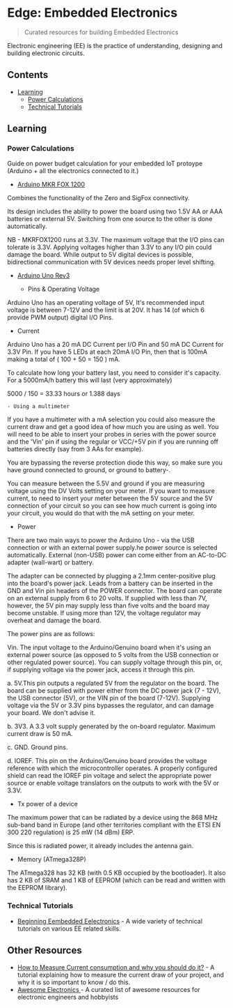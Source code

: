 # Edge: Embedded Electronics 

> Curated resources for building Embedded Electronics

Electronic engineering (EE) is the practice of understanding, designing and building electronic circuits. 



## Contents

<!-- toc -->

- [Learning](#learning)
   * [Power Calculations](#power-calculations)
   * [Technical Tutorials](#technical-tutorials)

<!-- tocstop -->

## Learning

### Power Calculations

Guide on power budget calculation for your embedded IoT protoype (Arduino + all the electronics connected to it.)

 * [Arduino MKR FOX 1200](https://store.arduino.cc/arduino-mkrfox1200) 
 
Combines the functionality of the Zero and SigFox connectivity.
 
Its design includes the ability to power the board using two 1.5V AA or AAA batteries or external 5V. Switching from one source to the other is done automatically.

NB - MKRFOX1200 runs at 3.3V. The maximum voltage that the I/O pins can tolerate is 3.3V. Applying voltages higher than 3.3V to any I/O pin could damage the board. While output to 5V digital devices is possible, bidirectional communication with 5V devices needs proper level shifting.

 
 * [Arduino Uno Rev3](https://store.arduino.cc/arduino-uno-rev3)
 

   - Pins & Operating Voltage
   
Arduino Uno has an operating voltage of 5V, It's recommended input voltage is between 7-12V and the limit is at 20V. It has 14 (of which 6 provide PWM output) digital I/O Pins.	

   - Current

Arduino Uno has a 20 mA DC Current per I/O Pin and 50 mA DC Current for 3.3V Pin. If you have 5 LEDs at each 20mA I/O Pin, then that is 100mA making a total of ( 100 + 50 = 150 ) mA.
 
To calculate how long your battery last, you need to consider it's capacity. For a 5000mA/h battery this will last (very approximately)

5000 / 150 = 33.33 hours or 1.388 days


    - Using a multimeter 
 
If you have a multimeter with a mA selection you could also measure the current draw and get a good idea of how much you are using as well. You will need to be able to insert your probes in series with the power source and the 'Vin' pin if using the regular or VCC/+5V pin if you are running off batteries directly (say from 3 AAs for example).

You are bypassing the reverse protection diode this way, so make sure you have ground connected to ground, or ground to battery-.

You can measure between the 5.5V and ground if you are measuring voltage using the DV Volts setting on your meter.
If you want to measure current, to need to insert your meter between the 5V source and the 5V connection of your circuit so you can see  how much current is going into your circuit, you would do that with the mA setting on your meter.

- Power

There are two main ways to power the Arduino Uno - via the USB connection or with an external power supply.he power source is selected automatically. External (non-USB) power can come either from an AC-to-DC adapter (wall-wart) or battery. 


The adapter can be connected by plugging a 2.1mm center-positive plug into the board's power jack. Leads from a battery can be inserted in the GND and Vin pin headers of the POWER connector. The board can operate on an external supply from 6 to 20 volts. If supplied with less than 7V, however, the 5V pin may supply less than five volts and the board may become unstable. If using more than 12V, the voltage regulator may overheat and damage the board. 

The power pins are as follows:

Vin. The input voltage to the Arduino/Genuino board when it's using an external power source (as opposed to 5 volts from the USB connection or other regulated power source). You can supply voltage through this pin, or, if supplying voltage via the power jack, access it through this pin.
     
 a. 5V.This pin outputs a regulated 5V from the regulator on the board. The board can be supplied with power either from the DC power jack (7 - 12V), the USB connector (5V), or the VIN pin of the board (7-12V). Supplying voltage via the 5V or 3.3V pins bypasses the regulator, and can damage your board. We don't advise it.
    
 b. 3V3. A 3.3 volt supply generated by the on-board regulator. Maximum current draw is 50 mA.
 
 c. GND. Ground pins.
    
 d. IOREF. This pin on the Arduino/Genuino board provides the voltage reference with which the microcontroller operates. A properly configured shield can read the IOREF pin voltage and select the appropriate power source or enable voltage translators on the outputs to work with the 5V or 3.3V.
 
  * Tx power of a device
  
The maximum power that can be radiated by a device using the 868 MHz sub-band band in Europe (and other territories compliant with the ETSI EN 300 220 regulation) is 25 mW (14 dBm) ERP.

Since this is radiated power, it already includes the antenna gain.

 - Memory (ATmega328P)
 
The ATmega328 has 32 KB (with 0.5 KB occupied by the bootloader). It also has 2 KB of SRAM and 1 KB of EEPROM (which can be read and written with the EEPROM library).

### Technical Tutorials
- [Beginning Eembedded Eelectronics](https://www.sparkfun.com/tutorials/category/1) - A wide variety of technical tutorials on various EE related skills.

## Other Resources
- [How to Measure Current consumption and why you should do it?](https://thekurks.net/blog/2018/1/4/measure-current-consumption) - A tutorial explaining how to measure the current draw of your project, and why it is so important to know / do this.
- [ Awesome Electronics ](https://github.com/kitspace/awesome-electronics) - A curated list of awesome resources for electronic engineers and hobbyists
